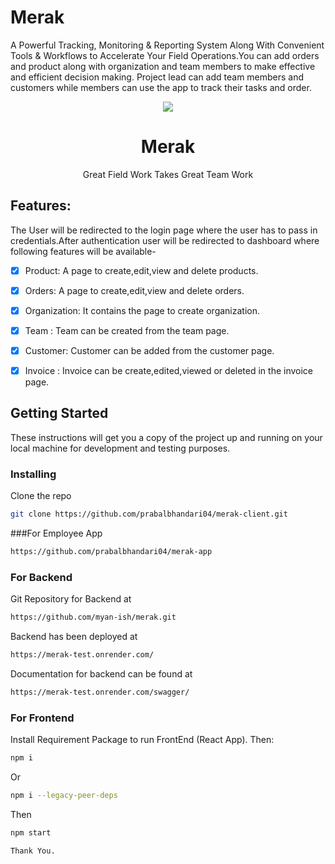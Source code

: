 # Merak
A Powerful Tracking, Monitoring & Reporting System Along With Convenient Tools & Workflows to Accelerate Your Field Operations.You can add orders and product along with organization and team members to make effective and efficient decision making. Project lead can add team members and customers while members can use the app to track their tasks and order.
<p align="center">
<img src="https://github.com/prabalbhandari04/merak-client/blob/main/public/Logo2x.png">
<h1 align="center">
   Merak
  </h1>
  
<p align="center"> Great Field Work Takes Great Team Work</p>
</p>


## Features:

The User will be redirected to the login page where the user has to pass in credentials.After authentication user will be redirected to dashboard where following features will be available- 

- [x] Product: A page to create,edit,view and delete products.
- [x] Orders: A page to create,edit,view and delete orders. 
- [x] Organization: It contains the page to create organization.
- [x] Team : Team can be created from the team page.
- [x] Customer: Customer can be added from the customer page. 
- [x] Invoice : Invoice can be create,edited,viewed or deleted in the invoice page.


## Getting Started

These instructions will get you a copy of the project up and running on your local machine for development and testing purposes.

### Installing
Clone the repo
   ```sh
   git clone https://github.com/prabalbhandari04/merak-client.git
   ```
   
   
###For Employee App

```sh
https://github.com/prabalbhandari04/merak-app
```

### For Backend

Git Repository for Backend at 

```sh
https://github.com/myan-ish/merak.git 
```

Backend has been deployed at 

```sh
https://merak-test.onrender.com/
```

Documentation for backend can be found at

```sh
https://merak-test.onrender.com/swagger/
```


### For Frontend



Install Requirement Package to run FrontEnd (React App). Then:
 
   ```sh
   npm i 
   ```
Or 
```sh
npm i --legacy-peer-deps
```
Then
   ```sh
   npm start
   ```

```Thank You.```
